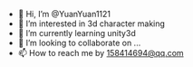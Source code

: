 - 👋 Hi, I’m @YuanYuan1121
- 👀 I’m interested in 3d character making
- 🌱 I’m currently learning unity3d
- 💞️ I’m looking to collaborate on ...
- 📫 How to reach me by 158414694@qq.com

<!---
YuanYuan1121/YuanYuan1121 is a ✨ special ✨ repository because its `README.md` (this file) appears on your GitHub profile.
You can click the Preview link to take a look at your changes.
--->
